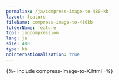```yaml
---
permalink: /ja/compress-image-to-480-kb
layout: feature
fileName: compress-image-to-480kb
folderName: feature
tool: imgcompression
lang: ja
size: 480
type: kb
nointernationalization: true
---
```

{%- include compress-image-to-X.html -%}
      